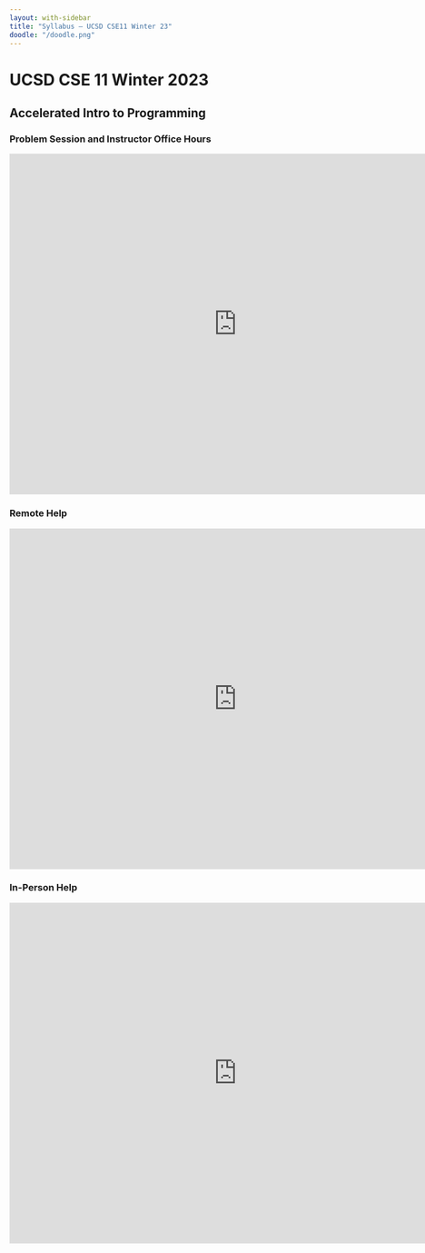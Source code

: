 ```yaml
---
layout: with-sidebar
title: "Syllabus – UCSD CSE11 Winter 23"
doodle: "/doodle.png"
---
```


# UCSD CSE 11 Winter 2023
## Accelerated Intro to Programming

### Problem Session and Instructor Office Hours

<iframe src="https://calendar.google.com/calendar/embed?src=c_m0i0rn7a5k7tvaevr14uh2qvu4%40group.calendar.google.com&ctz=America%2FLos_Angeles" style="border: 0" width="800" height="600" frameborder="0" scrolling="no"></iframe>

### Remote Help

<iframe src="https://calendar.google.com/calendar/embed?src=c_1vkf2v4pdi8l2mqo2uh0273e7g%40group.calendar.google.com&ctz=America%2FLos_Angeles" style="border: 0" width="800" height="600" frameborder="0" scrolling="no"></iframe>

### In-Person Help

<iframe src="https://calendar.google.com/calendar/embed?src=c_7a710npm9bnsc568dv21eh848s%40group.calendar.google.com&ctz=America%2FLos_Angeles" style="border: 0" width="800" height="600" frameborder="0" scrolling="no"></iframe>